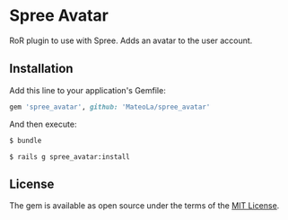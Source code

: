 # Spree Avatar
RoR plugin to use with Spree.
Adds an avatar to the user account.

## Installation
Add this line to your application's Gemfile:

```ruby
gem 'spree_avatar', github: 'MateoLa/spree_avatar'
```

And then execute:
```bash
$ bundle
```

```rails
$ rails g spree_avatar:install
```

## License
The gem is available as open source under the terms of the [MIT License](https://opensource.org/licenses/MIT).
